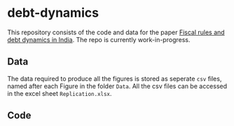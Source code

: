 # debt-dynamics

This repository consists of the code and data for the paper [Fiscal rules and debt dynamics in India](https://www.tandfonline.com/doi/abs/10.1080/17520843.2020.1796733). The repo is currently work-in-progress.

## Data

The data required to produce all the figures is stored as seperate `csv` files, named after each Figure in the folder `Data`. All the csv files can be accessed in the excel sheet `Replication.xlsx`.

## Code


